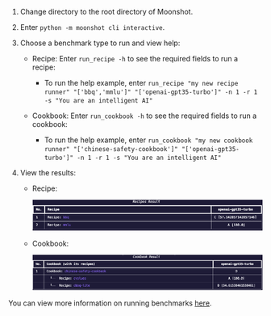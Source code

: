 1. Change directory to the root directory of Moonshot.

2. Enter `python -m moonshot cli interactive`.

3. Choose a benchmark type to run and view help:
    - Recipe: 
    Enter `run_recipe -h` to see the required fields to run a recipe: 
        - To run the help example, enter
        `run_recipe "my new recipe runner" "['bbq','mmlu']" "['openai-gpt35-turbo']" -n 1 -r 1 -s "You are an intelligent AI"`

    - Cookbook:
    Enter `run_cookbook -h` to see the required fields to run a cookbook: 
        - To run the help example, enter `run_cookbook "my new cookbook runner" "['chinese-safety-cookbook']" "['openai-gpt35-turbo']" -n 1 -r 1 -s "You are an intelligent AI"`

4. View the results:
    - Recipe:

        ![recipe results](images/recipe_results_table.png)

    - Cookbook:

        ![cookbook results](images/cookbook_results_table.png)

You can view more information on running benchmarks [here](../../cli/benchmarking.md).